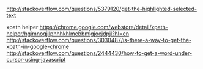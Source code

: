 http://stackoverflow.com/questions/5379120/get-the-highlighted-selected-text  

xpath helper 
https://chrome.google.com/webstore/detail/xpath-helper/hgimnogjllphhhkhlmebbmlgjoejdpjl?hl=en  
http://stackoverflow.com/questions/3030487/is-there-a-way-to-get-the-xpath-in-google-chrome  
http://stackoverflow.com/questions/2444430/how-to-get-a-word-under-cursor-using-javascript

